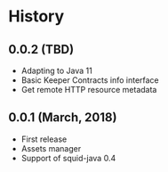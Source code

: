 History
=======

0.0.2 (TBD)
-------------------------

* Adapting to Java 11
* Basic Keeper Contracts info interface
* Get remote HTTP resource metadata


0.0.1 (March, 2018)
------------------

* First release
* Assets manager
* Support of squid-java 0.4
